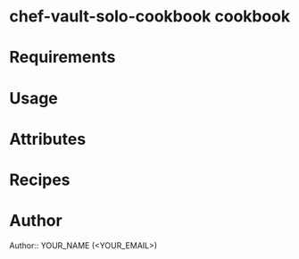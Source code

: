 # chef-vault-solo-cookbook cookbook

# Requirements

# Usage

# Attributes

# Recipes

# Author

Author:: YOUR_NAME (<YOUR_EMAIL>)
